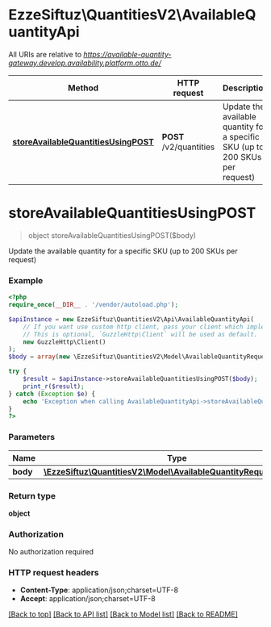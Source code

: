 # EzzeSiftuz\QuantitiesV2\AvailableQuantityApi

All URIs are relative to *https://available-quantity-gateway.develop.availability.platform.otto.de/*

Method | HTTP request | Description
------------- | ------------- | -------------
[**storeAvailableQuantitiesUsingPOST**](AvailableQuantityApi.md#storeavailablequantitiesusingpost) | **POST** /v2/quantities | Update the available quantity for a specific SKU (up to 200 SKUs per request)

# **storeAvailableQuantitiesUsingPOST**
> object storeAvailableQuantitiesUsingPOST($body)

Update the available quantity for a specific SKU (up to 200 SKUs per request)

### Example
```php
<?php
require_once(__DIR__ . '/vendor/autoload.php');

$apiInstance = new EzzeSiftuz\QuantitiesV2\Api\AvailableQuantityApi(
    // If you want use custom http client, pass your client which implements `GuzzleHttp\ClientInterface`.
    // This is optional, `GuzzleHttp\Client` will be used as default.
    new GuzzleHttp\Client()
);
$body = array(new \EzzeSiftuz\QuantitiesV2\Model\AvailableQuantityRequestDTOV2()); // \EzzeSiftuz\QuantitiesV2\Model\AvailableQuantityRequestDTOV2[] | availableQuantityRequestDTO

try {
    $result = $apiInstance->storeAvailableQuantitiesUsingPOST($body);
    print_r($result);
} catch (Exception $e) {
    echo 'Exception when calling AvailableQuantityApi->storeAvailableQuantitiesUsingPOST: ', $e->getMessage(), PHP_EOL;
}
?>
```

### Parameters

Name | Type | Description  | Notes
------------- | ------------- | ------------- | -------------
 **body** | [**\EzzeSiftuz\QuantitiesV2\Model\AvailableQuantityRequestDTOV2[]**](../Model/AvailableQuantityRequestDTOV2.md)| availableQuantityRequestDTO |

### Return type

**object**

### Authorization

No authorization required

### HTTP request headers

 - **Content-Type**: application/json;charset=UTF-8
 - **Accept**: application/json;charset=UTF-8

[[Back to top]](#) [[Back to API list]](../../README.md#documentation-for-api-endpoints) [[Back to Model list]](../../README.md#documentation-for-models) [[Back to README]](../../README.md)

